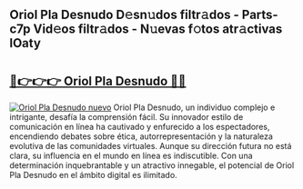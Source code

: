 ## Oriol Pla Desnudo D𝚎sn𝚞dos filtr𝚊dos - Parts-c7p Vid𝚎os filtr𝚊dos - N𝚞evas f𝚘tos atr𝚊ctivas lOaty

# <h2><a href="http://mb9ih8.tromn.icu/?c=Oriol+Pla+Desnudo">🔗👉👉👉 Oriol Pla Desnudo 🔗🔗</a></h2>

[![Oriol Pla Desnudo nuevo](https://i.imgur.com/pEAQMta.gif)](http://mb9ih8.tromn.icu/?c=Oriol+Pla+Desnudo)
Oriol Pla Desnudo, un individuo complejo e intrigante, desafía la comprensión fácil. Su innovador estilo de comunicación en línea ha cautivado y enfurecido a los espectadores, encendiendo debates sobre ética, autorrepresentación y la naturaleza evolutiva de las comunidades virtuales. Aunque su dirección futura no está clara, su influencia en el mundo en línea es indiscutible. Con una determinación inquebrantable y un atractivo innegable, el potencial de Oriol Pla Desnudo en el ámbito digital es ilimitado.
